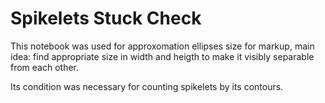 # Spikelets Stuck Check

This notebook was used for approxomation ellipses size for markup, main idea: find appropriate size in width and heigth to make it visibly separable from each other.

Its condition was necessary for counting spikelets by its contours.